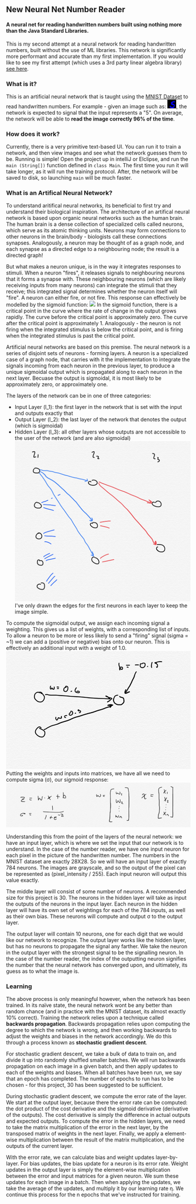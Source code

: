 ## New Neural Net Number Reader
#### A neural net for reading handwritten numbers built using nothing more than the Java Standard Libraries. 

This is my second attempt at a neural network for reading handwritten numbers, built without the use of ML libraries. This network is significantly more performant and accurate than my first implementation. If you would like to see my first attempt (which uses a 3rd party linear algebra library) [see here](https://github.com/reggiemcdonald/neural-net-number-reader).

### What is it? 
This is an artificial neural network that is taught using the [MNIST Dataset](http://yann.lecun.com/exdb/mnist/) to read handwritten numbers. For example - given an image such as: 
![](number-image.bmp), the network is expected to signal that the input represents a "5". On average, the network will be able to <strong>read the image correctly 96% of the time</strong>.

### How does it work? 
Currently, there is a very primitive text-based UI. You can run it to train a network, and then view images and see what the network guesses them to be. Running is simple! Open the project up in intelliJ or Elclipse, and run the `main (String[])` function defined in `class Main`. The first time you run it will take longer, as it will run the training protocol. After, the network will be saved to disk, so launching `main` will be much faster.

### What is an Artifical Neural Network? 
To understand aritifical neural networks, its beneficial to first try and understand their biological inspiration. The architecture of an artifical neural network is based upon organic neural networks such as the human brain. The human brain is a dense collection of specialized cells called neurons, which serve as its atomic thinking units. Neurons may form connections to other neurons in the brain/body - biologists call these connections synapses. Analogously, a neuron may be thought of as a graph node, and each synapse as a directed edge to a neighbouring node; the result is a directed graph!

But what makes a neuron unique, is in the way it integrates responses to stimuli. When a neuron "fires", it releases signals to neighbouring neurons that it forms a synapse with. These neighbouring neurons (which are likely receiving inputs from many neurons) can integrate the stimuli that they receive; this integrated signal determines whether the neuron itself will "fire". A neuron can either fire, or not fire. This response can effectively be modelled by the sigmoid function: ![](https://upload.wikimedia.org/wikipedia/commons/thumb/8/88/Logistic-curve.svg/2560px-Logistic-curve.svg.png) In the sigmoid function, there is a critical point in the curve where the rate of change in the output grows rapidly. The curve before the critical point is approximately zero. The curve after the critical point is approximately 1. Analogously - the neuron is not firing when the integrated stimulus is below the critical point, and is firing when the integrated stimulus is past the critical point.

Artificial neural networks are based on this premise. The neural network is a series of disjoint sets of neurons - forming layers. A neuron is a specialized case of a graph node, that carries with it the implementation to integrate the signals incoming from each neuron in the previous layer, to produce a unique sigmoidal output which is propagated along to each neuron in the next layer. Becuase the output is sigmoidal, it is most likely to be approximately zero, or approximately one.

The layers of the network can be in one of three categories:
- Input Layer (l_1): the first layer in the network that is set with the input and outputs exactly that
- Output Layer (l_2): the last layer of the network that denotes the output (which is sigmoidal)
- Hidden Layer (l_3): all other layers whose outputs are not accessible to the user of the network (and are also sigmoidal) ![](nn-img1.jpeg) I've only drawn the edges for the first neurons in each layer to keep the image simple. 

To compute the sigmoidal output, we assign each incoming signal a weighting. This gives us a list of weights, with a corresponding list of inputs. To allow a neuron to be more or less likely to send a "firing" signal (sigma = ~1) we can add a (positive or negative) bias onto our neuron. This is effectively an additional input with a weight of 1.0. ![](nn-img3.jpeg) Putting the weights and inputs into matrices, we have all we need to compute sigma (&#963;), our sigmoid response:![](nn-img2.jpeg)

Understanding this from the point of the layers of the neural network: we have an input layer, which is where we set the input that our network is to understand. In the case of the number reader, we have one input neuron for each pixel in the picture of the handwritten number. The numbers in the MNIST dataset are exactly 28X28. So we will have an input layer of exactly 784 neurons. The images are grayscale, and so the output of the pixel can be represented as (pixel_intensity / 255). Each input neuron will output this value exactly. 

The middle layer will consist of some number of neurons. A recommended size for this project is 30. The neurons in the hidden layer will take as input the outputs of the neurons in the input layer. Each neuron in the hidden layer will have its own set of weightings for each of the 784 inputs, as well as their own bias. These neurons will compute and output &#963; to the output layer. 

The output layer will contain 10 neurons, one for each digit that we would like our network to recognize. The output layer works like the hidden layer, but has no neurons to propagate the signal any farther. We take the neuron in the output layer with the strongest signal to be the signalling neuron. In the case of the number reader, the index of the outputting neuron signifies the number that the neural network has converged upon, and ultimately, its guess as to what the image is. 

### Learning 
The above process is only meaningful however, when the network has been trained. In its naïve state, the neural network wont be any better than random chance (and in practice with the MNIST dataset, its almost exactly 10% correct). Training the network relies upon a technique called <strong>backwards propagation</strong>. Backwards propagation relies upon computing the degree to which the network is wrong, and then working backwards to adjust the weights and biases in the network accordingly. We do this through a process known as <strong>stochastic gradient descent</strong>.

For stochastic gradient descent, we take a bulk of data to train on, and divide it up into randomly shuffled smaller batches. We will run backwards propagation on each image in a given batch, and then apply updates to each of the weights and biases. When all batches have been run, we say that an epoch has completed. The number of epochs to run has to be chosen - for this project, 30 has been suggested to be sufficient.

During stochastic gradient descent, we compute the error rate of the layer. We start at the output layer, because there the error rate can be computed: the dot product of the cost derivative and the sigmoid derivative (derivative of the outputs). The cost derivative is simply the difference in actual outputs and expected outputs. To compute the error in the hidden layers, we need to take the matrix multiplication of the error in the next layer, by the transposed matrix of weights in the next layer. Finally, we apply a element-wise multiplication between the result of the matrix multiplication, and the outputs of the current layer. 

With the error rate, we can calculate bias and weight updates layer-by-layer. For bias updates, the bias update for a neuron is its error rate. Weight updates in the output layer is simply the element-wise multiplication between the error and input matrices for a given neuron. We sum these updates for each image in a batch. Then when applying the updates, we take the average of the updates, and multiply it by our learning rate &eta;. We continue this process for the n epochs that we've instructed for training.




